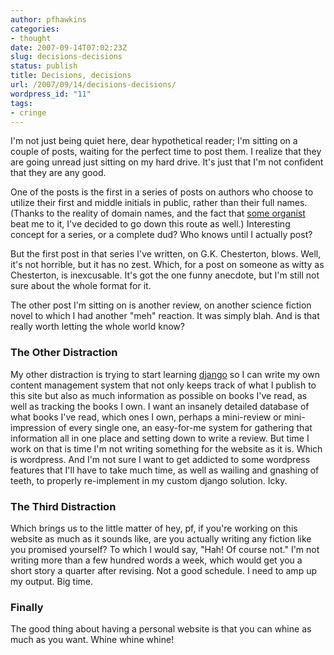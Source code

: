 ```yaml
---
author: pfhawkins
categories:
- thought
date: 2007-09-14T07:02:23Z
slug: decisions-decisions
status: publish
title: Decisions, decisions
url: /2007/09/14/decisions-decisions/
wordpress_id: "11"
tags:
- cringe
---
```


I'm not just being quiet here, dear hypothetical reader; I'm sitting on a
couple of posts, waiting for the perfect time to post them. I realize that
they are going unread just sitting on my hard drive. It's just that I'm not
confident that they are any good.

One of the posts is the first in a series of posts on authors who choose to
utilize their first and middle initials in public, rather than their full
names. (Thanks to the reality of domain names, and the fact that [some
organist](https://www.patrickhawkins.net) beat me to it, I've decided to go
down this route as well.) Interesting concept for a series, or a complete dud?
Who knows until I actually post?

But the first post in that series I've written, on G.K. Chesterton, blows.
Well, it's not horrible, but it has no zest. Which, for a post on someone as
witty as Chesterton, is inexcusable. It's got the one funny anecdote, but I'm
still not sure about the whole format for it.

The other post I'm sitting on is another review, on another science fiction
novel to which I had another "meh" reaction. It was simply blah. And is that
really worth letting the whole world know?

### The Other Distraction

My other distraction is trying to start learning
[django](https://djangoproject.com) so I can write my own content management
system that not only keeps track of what I publish to this site but also as
much information as possible on books I've read, as well as tracking the books
I own. I want an insanely detailed database of what books I've read, which
ones I own, perhaps a mini-review or mini-impression of every single one, an
easy-for-me system for gathering that information all in one place and setting
down to write a review. But time I work on that is time I'm not writing
something for the website as it is. Which is wordpress. And I'm not sure I
want to get addicted to some wordpress features that I'll have to take much
time, as well as wailing and gnashing of teeth, to properly re-implement in my
custom django solution. Icky.

### The Third Distraction

Which brings us to the little matter of hey, pf, if you're working on this
website as much as it sounds like, are you actually writing any fiction like
you promised yourself? To which I would say, "Hah! Of course not." I'm not
writing more than a few hundred words a week, which would get you a short
story a quarter after revising. Not a good schedule. I need to amp up my
output. Big time.

### Finally

The good thing about having a personal website is that you can whine as much
as you want. Whine whine whine!
